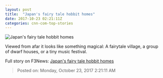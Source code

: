 ```yaml
---
layout: post
title:  "Japan's fairy tale hobbit homes"
date: 2017-10-23 02:21:11Z
categories: cnn-com-top-stories
---
```


![Japan's fairy tale hobbit homes](http://cdn.cnn.com/cnnnext/dam/assets/171018172212-04-jikka-japan-super-tease.jpg)

Viewed from afar it looks like something magical: A fairytale village, a group of dwarf houses, or a tiny music festival.


Full story on F3News: [Japan's fairy tale hobbit homes](http://www.f3nws.com/n/zQcyzB)

> Posted on: Monday, October 23, 2017 2:21:11 AM
